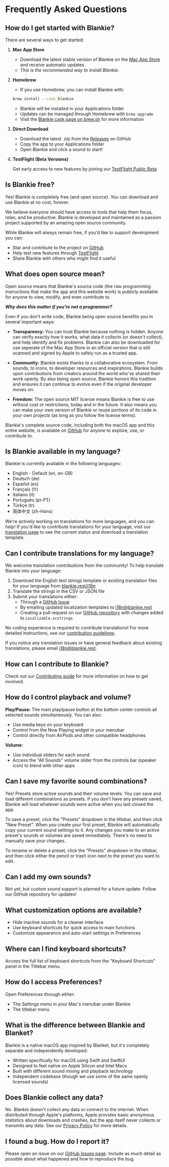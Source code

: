 # Frequently Asked Questions

## How do I get started with Blankie?

There are several ways to get started:

1. **Mac App Store**

   - Download the latest stable version of Blankie on the  [Mac App Store](https://apps.apple.com/us/app/blankie/id6740096581) and receive automatic updates.
   - _This is the recommended way to install Blankie._

2. **Homebrew**
   - If you use Homebrew, you can install Blankie with:

   ``` bash
   brew install --cask blankie
   ```

   - Blankie will be installed in your Applications folder
   - Updates can be managed through Homebrew with `brew upgrade`
   - Visit the [Blankie cask page on brew.sh](https://formulae.brew.sh/cask/blankie) for more information

3. **Direct Download**
   - Download the latest .zip from the [Releases](https://github.com/codybrom/blankie/releases) on GitHub
   - Copy the app to your Applications folder
   - Open Blankie and click a sound to start!

4. **TestFlight (Beta Versions)**

   Get early access to new features by joining our [TestFlight Public Beta](https://testflight.apple.com/join/XgpBpWv8)

## Is Blankie free?

Yes! Blankie is completely free (and open source). You can download and use Blankie at no cost, forever.

We believe everyone should have access to tools that help them focus, relax, and be productive. Blankie is developed and maintained as a passion project supported by an amazing open source community.

While Blankie will always remain free, if you'd like to support development you can:

- Star and contribute to the project on [GitHub](https://github.com/codybrom/blankie)
- Help test new features through [TestFlight](https://testflight.apple.com/join/XgpBpWv8)
- Share Blankie with others who might find it useful

## What does open source mean?

Open source means that Blankie's source code (the raw programming instructions that make the app and this website work) is publicly available for anyone to view, modify, and even contribute to.

_**Why does this matter if you're not a programmer?**_

Even if you don't write code, Blankie being open source benefits you in several important ways:

- **Transparency:** You can trust Blankie because nothing is hidden. Anyone can verify exactly how it works, what data it collects (or doesn't collect), and help identify and fix problems. Blankie can also be downloaded for use seperate of the Mac App Store in an official version that is still scanned and signed by Apple to safely run as a trusted app.

- **Community:** Blankie exists thanks to a collaborative ecosystem. From sounds, to icons, to developer resources and inspirations, Blankie builds upon contributions from creators around the world who've shared their work openly. By also being open source, Blankie honors this tradition and ensures it can continue to evolve even if the original developer moves on.

- **Freedom:** The open source MIT license means Blankie is free to use without cost or restrictions, today and in the future. It also means you can make your own version of Blankie or reuse portions of its code in your own projects (as long as you follow the license terms).

Blankie's complete source code, including both the macOS app and this entire website, is available on [GitHub](https://github.com/codybrom/blankie) for anyone to explore, use, or contribute to.

## Is Blankie available in my language?

Blankie is currently available in the following languages:

- English - Default (en, en-GB)
- Deutsch (de)
- Español (es)
- Français (fr)
- Italiano (it)
- Português (pt-PT)
- Türkçe (tr)
- 简体中文 (zh-Hans)

We're actively working on translations for more languages, and you can help! If you'd like to contribute translations for your language, visit our [translation page](https://blankie.rest/i18n) to see the current status and download a translation template.

## Can I contribute translations for my language?

We welcome translation contributions from the community! To help translate Blankie into your language:

1. Download the English text strings template or existing translation files for your language from [blankie.rest/i18n](https://blankie.rest/i18n)
2. Translate the strings in the CSV or JSON file
3. Submit your translations either:
   - Through a [GitHub Issue](https://github.com/codybrom/blankie/issues/new?assignees=&labels=translation-contribution&projects=&template=translation_contribution.yml&title=%5BTranslation%5D%3A+)
   - By emailing updated localization templates to <i18n@blankie.rest>
   - Creating a pull request on our [GitHub repository](https://github.com/codybrom/blankie) with changes added to `Localizable.xcstrings`

No coding experience is required to contribute translations! For more detailed instructions, see our [contribution guidelines](https://blankie.rest/contributing#translation-contributions).

If you notice any translation issues or have general feedback about existing translations, please email <i18n@blankie.rest>.

## How can I contribute to Blankie?

Check out our [Contributing guide](/CONTRIBUTING.md) for more information on how to get involved.

## How do I control playback and volume?

**Play/Pause:** The main play/pause button at the bottom center controls all selected sounds simultaneously. You can also:

- Use media keys on your keyboard
- Control from the Now Playing widget in your menubar
- Control directly from AirPods and other compatible headphones

**Volume:**

- Use individual sliders for each sound
- Access the "All Sounds" volume slider from the controls bar (speaker icon) to blend with other apps

## Can I save my favorite sound combinations?

Yes! Presets store active sounds and their volume levels. You can save and load different combinations as presets. If you don't have any presets saved, Blankie will load whatever sounds were active when you last closed the app.

To save a preset, click the "Presets" dropdown in the titlebar, and then click "New Preset". When you create your first preset, Blankie will automatically copy your current sound settings to it. Any changes you make to an active preset's sounds or volumes are saved immediately. There's no need to manually save your changes.

To rename or delete a preset, click the "Presets" dropdown in the titlebar, and then click either the pencil or trash icon next to the preset you want to edit.

## Can I add my own sounds?

Not yet, but custom sound support is planned for a future update. Follow our GitHub repository for updates!

## What customization options are available?

- Hide inactive sounds for a cleaner interface
- Use keyboard shortcuts for quick access to main functions
- Customize appearance and auto-start settings in Preferences

## Where can I find keyboard shortcuts?

Access the full list of keyboard shortcuts from the "Keyboard Shortcuts" panel in the Titlebar menu.

## How do I access Preferences?

Open Preferences through either:

- The Settings menu in your Mac's menubar under Blankie
- The titlebar menu

## What is the difference between Blankie and Blanket?

Blankie is a native macOS app inspired by Blanket, but it's completely separate and independently developed:

- Written specifically for macOS using Swift and SwiftUI
- Designed to feel native on Apple Silicon and Intel Macs
- Built with different sound mixing and playback technology
- Independent codebase (though we use some of the same openly licensed sounds)

## Does Blankie collect any data?

No. Blankie doesn't collect any data or connect to the internet. When distributed through Apple's platforms, Apple provides basic anonymous statistics about downloads and crashes, but the app itself never collects or transmits any data. See our [Privacy Policy](https://blankie.rest/privacy) for more details.

## I found a bug. How do I report it?

Please open an issue on our [GitHub Issues page](https://github.com/codybrom/blankie/issues). Include as much detail as possible about what happened and how to reproduce the bug.
